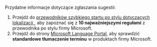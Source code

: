 Przydatne informacje dotyczące zgłaszania sugestii:
1. Przejdź do [przewodników szybkiego startu po stylu dotyczących lokalizacji ](https://docs.microsoft.com/globalization/localization/styleguides), aby zapoznać się z **10 najważniejszymi regułami** z przewodnika po stylu firmy Microsoft.
2. Przejdź do strony [Microsoft Language Portal](https://www.microsoft.com/language), aby sprawdzić **standardowe tłumaczenie terminu** w produktach firmy Microsoft.
